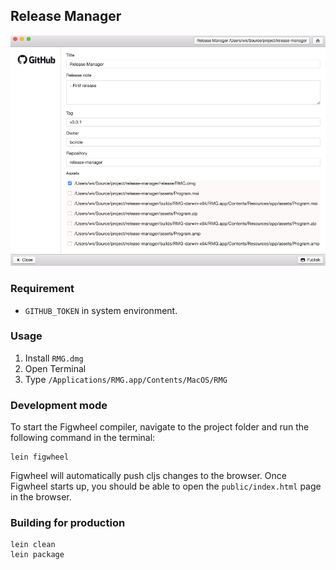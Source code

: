 ## Release Manager

![](images/RMG.png)

### Requirement

- `GITHUB_TOKEN` in system environment.

### Usage

1. Install `RMG.dmg`
2. Open Terminal
3. Type `/Applications/RMG.app/Contents/MacOS/RMG`

### Development mode

To start the Figwheel compiler, navigate to the project folder and run the following command in the terminal:

```
lein figwheel
```

Figwheel will automatically push cljs changes to the browser.
Once Figwheel starts up, you should be able to open the `public/index.html` page in the browser.


### Building for production

```
lein clean
lein package
```
